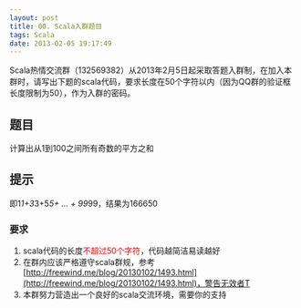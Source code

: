 ```yaml
---
layout: post
title: 00. Scala入群题目
tags: Scala
date: 2013-02-05 19:17:49
---
```


Scala热情交流群（132569382）从2013年2月5日起采取答题入群制，在加入本群时，请写出下题的scala代码，要求长度在50个字符以内（因为QQ群的验证框长度限制为50），作为入群的密码。

## 题目

计算出从1到100之间所有奇数的平方之和

## 提示

即1*1+3*3+5*5+ ... + 99*99，结果为166650

### 要求

1.  scala代码的长度<font color="#ff0000">不超过50个字符</font>，代码越简洁易读越好
2.  在群内应该严格遵守scala群规，参考[http://freewind.me/blog/20130102/1493.html](http://freewind.me/blog/20130102/1493.html)，警告无效者T
3.  本群努力营造出一个良好的scala交流环境，需要你的支持
